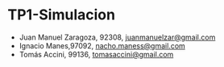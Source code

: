 # TP1-Simulacion

- Juan Manuel Zaragoza, 92308, juanmanuelzar@gmail.com
- Ignacio Manes,97092, nacho.maness@gmail.com
- Tomás Accini, 99136, tomasaccini@gmail.com